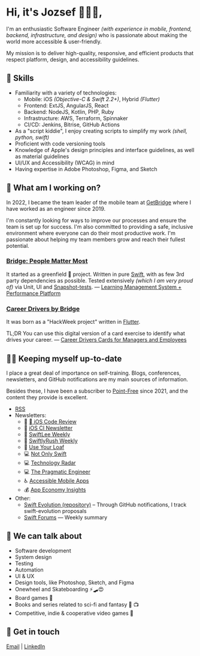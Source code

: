 # Hi, it's Jozsef 👋👨‍💻,

I'm an enthusiastic Software Engineer _(with experience in  mobile, frontend, backend, infrastructure, and design)_ who is passionate about making the world more accessible & user-friendly.

My mission is to deliver high-quality, responsive, and efficient products that respect platform, design, and accessibility guidelines.

## :crystal_ball: Skills

- Familiarity with a variety of technologies:
  - Mobile: iOS _(Objective-C & Swift 2.2+)_, Hybrid _(Flutter)_
  - Frontend: ExtJS, AngularJS, React
  - Backend: NodeJS, Kotlin, PHP, Ruby
  - Infrastructure: AWS, Terraform, Spinnaker
  - CI/CD: Jenkins, Bitrise, GitHub Actions
- As a "script kiddie", I enjoy creating scripts to simplify my work _(shell, python, swift)_
- Proficient with code versioning tools
- Knowledge of Apple's design principles and interface guidelines, as well as material guidelines
- UI/UX and Accessibility (WCAG) in mind
- Having expertise in Adobe Photoshop, Figma, and Sketch

## 🔭 What am I working on?

In 2022, I became the team leader of the mobile team at [GetBridge](https://www.getbridge.com/) where I have worked as an engineer since 2019.

I'm constantly looking for ways to improve our processes and ensure the team is set up for success. I'm also committed to providing a safe, inclusive environment where everyone can do their most productive work. I'm passionate about helping my team members grow and reach their fullest potential.

### [Bridge: People Matter Most](https://apps.apple.com/app/id1451995049) 

It started as a greenfield 🌱 project.
Written in pure [Swift](https://swift.org/), with as few 3rd party dependencies as possible.
Tested extensively _(which I am very proud of)_ via Unit, UI and [Snapshot-tests](https://github.com/pointfreeco/swift-snapshot-testing/).
— [Learning Management System + Performance Platform](https://www.getbridge.com/)

### [Career Drivers by Bridge](https://apps.apple.com/app/id1517025199)

It was born as a "HackWeek project" written in [Flutter](https://flutter.dev/).

TL;DR You can use this digital version of a card exercise to identify what drives your career.
— [Career Drivers Cards for Managers and Employees](https://www.getbridge.com/career-drivers/)

## 🙇‍♂️ Keeping myself up-to-date

I place a great deal of importance on self-training. Blogs, conferences, newsletters, and GitHub notifications are my main sources of information.

Besides these, I have been a subscriber to [Point-Free](https://www.pointfree.co/) since 2021, and the content they provide is excellent.

- [RSS](https://gist.github.com/chosa91/529c869ad6045984d87e337c4c422f88)
- Newsletters:
  - :iphone: [ iOS Code Review](https://newsletter.ioscodereview.com/)
  - :iphone: [iOS CI Newsletter](https://www.polpiella.dev/newsletter)
  - :iphone: [SwiftLee Weekly](https://www.avanderlee.com/)
  - :iphone: [SwiftlyRush Weekly](https://swiftlyrush.curated.co/)
  - :iphone: [Use Your Loaf](https://useyourloaf.com/)
  - :computer: [Not Only Swift](https://not-only-swift.peterfriese.dev/issues/)
  - :computer: [Technology Radar](https://www.thoughtworks.com/radar)
  - :computer: [The Pragmatic Engineer](https://newsletter.pragmaticengineer.com/)
  - :wheelchair: [Accessible Mobile Apps](https://accessible-mobile-apps-weekly.ghost.io/)
  - :moneybag: [App Economy Insights](https://www.appeconomyinsights.com/)
- Other:
  - [Swift Evolution (repository)](https://github.com/apple/swift-evolution) – Through GitHub notifications, I track swift-evolution proposals
  - [Swift Forums](https://forums.swift.org/) — Weekly summary

## 💬 We can talk about

- Software development
- System design
- Testing
- Automation
- UI & UX
- Design tools, like Photoshop, Sketch, and Figma
- Onewheel and Skateboarding ⚡️🛹😍
- Board games 🎲
- Books and series related to sci-fi and fantasy :book: :tv:
- Competitive, indie & cooperative video games 👾

## 🤙 Get in touch

[Email](mailto:chosa91+ghprofile@gmail.com) | [LinkedIn](https://www.linkedin.com/in/jozsef-csaszi/)
